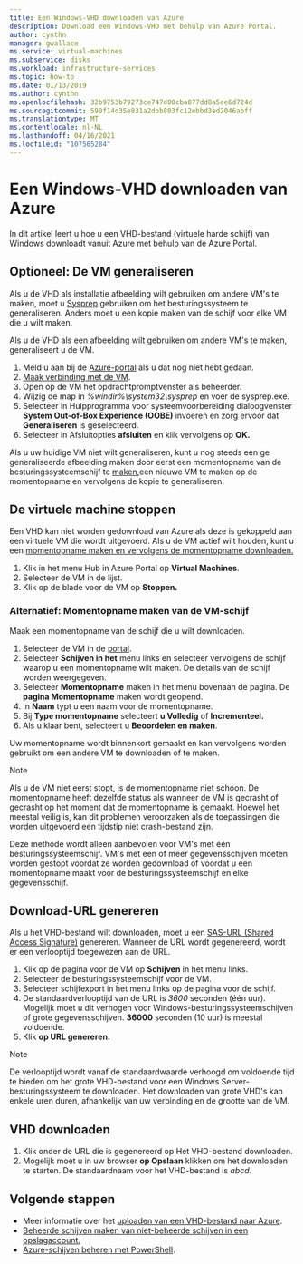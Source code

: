 ```yaml
---
title: Een Windows-VHD downloaden van Azure
description: Download een Windows-VHD met behulp van Azure Portal.
author: cynthn
manager: gwallace
ms.service: virtual-machines
ms.subservice: disks
ms.workload: infrastructure-services
ms.topic: how-to
ms.date: 01/13/2019
ms.author: cynthn
ms.openlocfilehash: 32b9753b79273ce747d00cba077dd8a5ee6d724d
ms.sourcegitcommit: 590f14d35e831a2dbb803fc12ebbd3ed2046abff
ms.translationtype: MT
ms.contentlocale: nl-NL
ms.lasthandoff: 04/16/2021
ms.locfileid: "107565284"
---
```

# <a name="download-a-windows-vhd-from-azure"></a>Een Windows-VHD downloaden van Azure

In dit artikel leert u hoe u een VHD-bestand (virtuele harde schijf) van Windows downloadt vanuit Azure met behulp van de Azure Portal.

## <a name="optional-generalize-the-vm"></a>Optioneel: De VM generaliseren

Als u de VHD als [](tutorial-custom-images.md) installatie afbeelding wilt gebruiken om andere VM's te maken, moet u [Sysprep](/windows-hardware/manufacture/desktop/sysprep--generalize--a-windows-installation) gebruiken om het besturingssysteem te generaliseren. Anders moet u een kopie maken van de schijf voor elke VM die u wilt maken.

Als u de VHD als een afbeelding wilt gebruiken om andere VM's te maken, generaliseert u de VM.

1. Meld u aan bij de [Azure-portal](https://portal.azure.com/) als u dat nog niet hebt gedaan.
2. [Maak verbinding met de VM](connect-logon.md). 
3. Open op de VM het opdrachtpromptvenster als beheerder.
4. Wijzig de map in *%windir%\system32\sysprep* en voer de sysprep.exe.
5. Selecteer in Hulpprogramma voor systeemvoorbereiding dialoogvenster **System Out-of-Box Experience (OOBE)** invoeren en zorg ervoor dat **Generaliseren** is geselecteerd.
6. Selecteer in Afsluitopties **afsluiten** en klik vervolgens op **OK.** 

Als u uw huidige VM niet wilt generaliseren, kunt u nog steeds een ge generaliseerde afbeelding maken door eerst een momentopname van de besturingssysteemschijf te [maken,](#alternative-snapshot-the-vm-disk)een nieuwe VM te maken op de momentopname en vervolgens de kopie te generaliseren.

## <a name="stop-the-vm"></a>De virtuele machine stoppen

Een VHD kan niet worden gedownload van Azure als deze is gekoppeld aan een virtuele VM die wordt uitgevoerd. Als u de VM actief wilt houden, kunt u een [momentopname maken en vervolgens de momentopname downloaden.](#alternative-snapshot-the-vm-disk)

1. Klik in het menu Hub in Azure Portal op **Virtual Machines**.
1. Selecteer de VM in de lijst.
1. Klik op de blade voor de VM op **Stoppen.**

### <a name="alternative-snapshot-the-vm-disk"></a>Alternatief: Momentopname maken van de VM-schijf

Maak een momentopname van de schijf die u wilt downloaden.

1. Selecteer de VM in de [portal](https://portal.azure.com).
2. Selecteer **Schijven in het** menu links en selecteer vervolgens de schijf waarop u een momentopname wilt maken. De details van de schijf worden weergegeven.  
3. Selecteer **Momentopname** maken in het menu bovenaan de pagina. De **pagina Momentopname** maken wordt geopend.
4. In **Naam** typt u een naam voor de momentopname. 
5. Bij **Type momentopname** selecteert **u Volledig** of **Incrementeel.**
6. Als u klaar bent, selecteert u **Beoordelen en maken**.

Uw momentopname wordt binnenkort gemaakt en kan vervolgens worden gebruikt om een andere VM te downloaden of te maken.

> [!NOTE]
> Als u de VM niet eerst stopt, is de momentopname niet schoon. De momentopname heeft dezelfde status als wanneer de VM is gecrasht of gecrasht op het moment dat de momentopname is gemaakt.  Hoewel het meestal veilig is, kan dit problemen veroorzaken als de toepassingen die worden uitgevoerd een tijdstip niet crash-bestand zijn.
>  
> Deze methode wordt alleen aanbevolen voor VM's met één besturingssysteemschijf. VM's met een of meer gegevensschijven moeten worden gestopt voordat ze worden gedownload of voordat u een momentopname maakt voor de besturingssysteemschijf en elke gegevensschijf.

## <a name="generate-download-url"></a>Download-URL genereren

Als u het VHD-bestand wilt downloaden, moet u een [SAS-URL (Shared Access Signature)](../../storage/common/storage-sas-overview.md?toc=/azure/virtual-machines/windows/toc.json) genereren. Wanneer de URL wordt gegenereerd, wordt er een verlooptijd toegewezen aan de URL.

1. Klik op de pagina voor de VM op **Schijven** in het menu links.
1. Selecteer de besturingssysteemschijf voor de VM.
1. Selecteer schijfexport in  het menu links op de pagina voor de schijf.
1. De standaardverlooptijd van de URL is *3600* seconden (één uur). Mogelijk moet u dit verhogen voor Windows-besturingssysteemschijven of grote gegevensschijven. **36000** seconden (10 uur) is meestal voldoende.
1. Klik **op URL genereren.**

> [!NOTE]
> De verlooptijd wordt vanaf de standaardwaarde verhoogd om voldoende tijd te bieden om het grote VHD-bestand voor een Windows Server-besturingssysteem te downloaden. Het downloaden van grote VHD's kan enkele uren duren, afhankelijk van uw verbinding en de grootte van de VM. 
> 
> 

## <a name="download-vhd"></a>VHD downloaden

1. Klik onder de URL die is gegenereerd op Het VHD-bestand downloaden.
1. Mogelijk moet u in uw browser **op Opslaan** klikken om het downloaden te starten. De standaardnaam voor het VHD-bestand is *abcd.*

## <a name="next-steps"></a>Volgende stappen

- Meer informatie over het [uploaden van een VHD-bestand naar Azure](upload-generalized-managed.md). 
- [Beheerde schijven maken van niet-beheerde schijven in een opslagaccount.](attach-disk-ps.md)
- [Azure-schijven beheren met PowerShell](tutorial-manage-data-disk.md).
